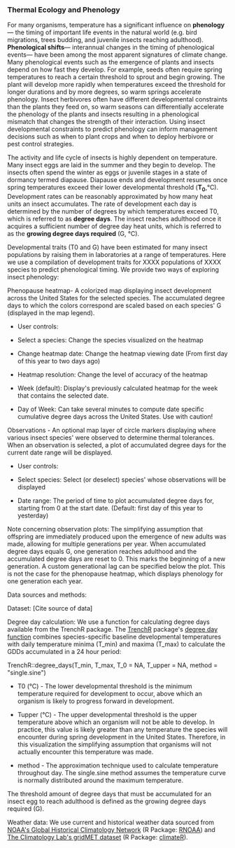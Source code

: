 ### Thermal Ecology and Phenology

For many organisms, temperature has a significant influence on **phenology**— the timing of important life events in the natural world (e.g. bird migrations, trees budding, and juvenile insects reaching adulthood). **Phenological shifts**— interannual changes in the timing of phenological events— have been among the most apparent signatures of climate change. Many phenological events such as the emergence of plants and insects depend on how fast they develop. For example, seeds often require spring temperatures to reach a certain threshold to sprout and begin growing. The plant will develop more rapidly when temperatures exceed the threshold for longer durations and by more degrees, so warm springs accelerate phenology. Insect herbivores often have different developmental constraints than the plants they feed on, so warm seasons can differentially accelerate the phenology of the plants and insects resulting in a phenological mismatch that changes the strength of their interaction. Using insect developmental constraints to predict phenology can inform management decisions such as when to plant crops and when to deploy herbivore or pest control strategies.

The activity and life cycle of insects is highly dependent on temperature. Many insect eggs are laid in the summer and they begin to develop. The insects often spend the winter as eggs or juvenile stages in a state of dormancy termed diapause. Diapause ends and development resumes once spring temperatures exceed their lower developmental threshold (**T<sub>0**</sub>,°C). Development rates can be reasonably approximated by how many heat units an insect accumulates. The rate of development each day is determined by the number of degrees by which temperatures exceed T0, which is referred to as **degree days**. The insect reaches adulthood once it acquires a sufficient number of degree day heat units, which is referred to as the **growing degree days required** (G, °C).

Developmental traits (T0 and G) have been estimated for many insect populations by raising them in laboratories at a range of temperatures. Here we use a compilation of development traits for XXXX populations of XXXX species to predict phenological timing. We provide two ways of exploring insect phenology:

Phenopause heatmap- A colorized map displaying insect development across the United States for the selected species. The accumulated degree days to which the colors correspond are scaled based on each species' G (displayed in the map legend).

-   User controls:
    

-   Select a species: Change the species visualized on the heatmap
    
-   Change heatmap date: Change the heatmap viewing date (From first day of this year to two days ago)
    
-   Heatmap resolution: Change the level of accuracy of the heatmap
    

-   Week (default): Display's previously calculated heatmap for the week that contains the selected date.
    
-   Day of Week: Can take several minutes to compute date specific cumulative degree days across the United States. Use with caution!
    

Observations - An optional map layer of circle markers displaying where various insect species' were observed to determine thermal tolerances. When an observation is selected, a plot of accumulated degree days for the current date range will be displayed.

-   User controls:
    

-   Select species: Select (or deselect) species' whose observations will be displayed
    
-   Date range: The period of time to plot accumulated degree days for, starting from 0 at the start date. (Default: first day of this year to yesterday)
    

Note concerning observation plots: The simplifying assumption that offspring are immediately produced upon the emergence of new adults was made, allowing for multiple generations per year. When accumulated degree days equals G, one generation reaches adulthood and the accumulated degree days are reset to 0. This marks the beginning of a new generation. A custom generational lag can be specified below the plot. This is not the case for the phenopause heatmap, which displays phenology for one generation each year.

Data sources and methods:

Dataset: [Cite source of data]

Degree day calculation: We use a function for calculating degree days available from the TrenchR package.  The [TrenchR](https://github.com/trenchproject/TrenchR) package's [degree day function](https://github.com/trenchproject/TrenchR/blob/master/man/degree_days.Rd) combines species-specific baseline developmental temperatures with daily temperature minima (T_min) and maxima (T_max) to calculate the GDDs accumulated in a 24 hour period:

TrenchR::degree_days(T_min, T_max, T_0 = NA, T_upper = NA, method = "single.sine")

-   T0 (°C) - The lower developmental threshold is the minimum temperature required for development to occur, above which an organism is likely to progress forward in development.
    
-   Tupper (°C) - The upper developmental threshold is the upper temperature above which an organism will not be able to develop. In practice, this value is likely greater than any temperature the species will encounter during spring development in the United States. Therefore, in this visualization the simplifying assumption that organisms will not actually encounter this temperature was made.
    
-   method - The approximation technique used to calculate temperature throughout day. The single.sine method assumes the temperature curve is normally distributed around the maximum temperature.
    

The threshold amount of degree days that must be accumulated for an insect egg to reach adulthood is defined as the growing degree days required (G).

Weather data: We use current and historical weather data sourced from [NOAA's Global Historical Climatology Network](https://www.ncdc.noaa.gov/ghcnd-data-access) (R Package: [RNOAA](https://docs.ropensci.org/rnoaa/)) and [The Climatology Lab's gridMET dataset](http://www.climatologylab.org/gridmet.html) (R Package: [climateR](https://github.com/mikejohnson51/climateR)).
<!--stackedit_data:
eyJoaXN0b3J5IjpbLTI5OTAzNDkwMV19
-->